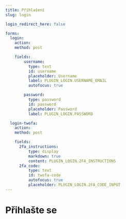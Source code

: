 ```yaml
---
title: Přihlašení
slug: login

login_redirect_here: false

forms:
  login:
    action:
    method: post

    fields:
        username:
          type: text
          id: username
          placeholder: Username
          label: PLUGIN_LOGIN.USERNAME_EMAIL
          autofocus: true

        password:
          type: password
          id: password
          placeholder: Password
          label: PLUGIN_LOGIN.PASSWORD

  login-twofa:
    action:
    method: post

    fields:
      2fa_instructions:
          type: display
          markdown: true
          content: PLUGIN_LOGIN.2FA_INSTRUCTIONS
      2fa_code:
          type: text
          id: twofa-code
          autofocus: true
          placeholder: PLUGIN_LOGIN.2FA_CODE_INPUT
---
```


# Přihlašte se

